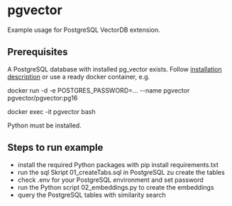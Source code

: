 # pgvector
Example usage for PostgreSQL VectorDB extension.

## Prerequisites 
A PostgreSQL database with installed pg_vector exists. Follow [installation description](https://github.com/pgvector/pgvector) or use a ready docker container, e.g.

docker run -d -e POSTGRES_PASSWORD=... --name pgvector pgvector/pgvector:pg16

docker exec -it pgvector bash

Python must be installed.

## Steps to run example
- install the required Python packages with pip install requirements.txt
- run the sql Skript 01_createTabs.sql in PostgreSQL zu create the tables
- check .env for your PostgreSQL environment and set password
- run the Python script 02_embeddings.py to create the embeddings
- query the PostgreSQL tables with similarity search

